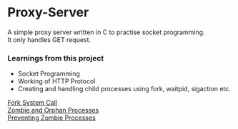 # Proxy-Server
A simple proxy server written in C to practise socket programming.  
It only handles GET request.  

### Learnings from this project
  * Socket Programming  
  * Working of HTTP Protocol
  * Creating and handling child processes using fork, waitpid, sigaction etc.  
  
[Fork System Call](https://utiny.herokuapp.com/fZ)  
[Zombie and Orphan Processes](https://utiny.herokuapp.com/f9)  
[Preventing Zombie Processes](https://utiny.herokuapp.com/gj)  
